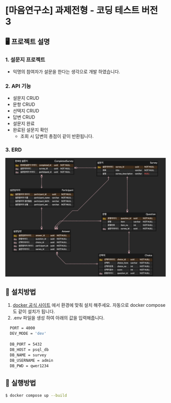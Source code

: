 # [마음연구소] 과제전형 - 코딩 테스트 버전 3

## 🖥️  프로젝트 설명
### 1. 설문지 프로젝트
  - 익명의 참여자가 설문을 한다는 생각으로 개발 하였습니다.
### 2. API 기능
  - 설문지 CRUD
  - 문항 CRUD
  - 선택지 CRUD
  - 답변 CRUD
  - 설문지 완료
  - 완료된 설문지 확인
    - 조회 시 답변의 총점이 같이 반환됩니다.
### 3. ERD
<img src="img/erd.png">

## 🚀 설치방법
  1. [docker 공식 사이트](https://www.docker.com/get-started/) 에서 환경에 맞춰 설치 해주세요.
    자동으로 docker compose도 같이 설치가 됩니다.
  2. .env 파일을 생성 하여 아래의 값을 입력해줍니다.
  ```bash
    PORT = 4000
    DEV_MODE = 'dev'

    DB_PORT = 5432
    DB_HOST = psql_db
    DB_NAME = survey
    DB_USERNAME = admin
    DB_PWD = qwer1234
  ```


## 🚀 실행방법

```bash
$ docker compose up --build
```
